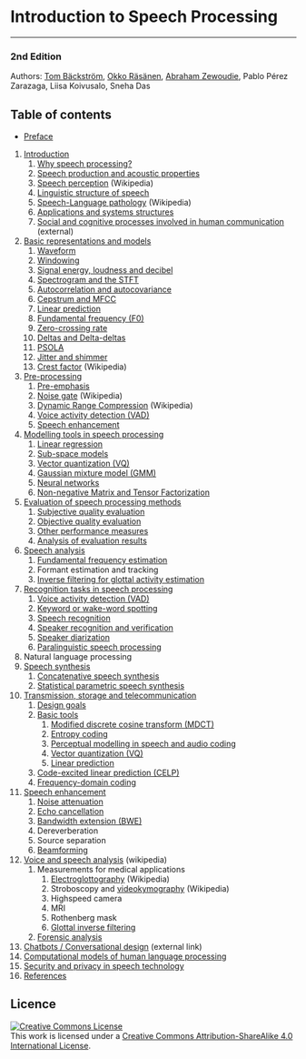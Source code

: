 # Introduction to Speech Processing

--------------

### 2nd Edition


Authors: [Tom Bäckström](https://research.aalto.fi/en/persons/tom-b%C3%A4ckstr%C3%B6m), [Okko Räsänen](https://researchportal.tuni.fi/en/persons/okko-r%C3%A4s%C3%A4nen), [Abraham Zewoudie](https://research.aalto.fi/en/persons/abraham-zewoudie), Pablo
Pérez Zarazaga, Liisa Koivusalo, Sneha Das


## Table of contents

-   [Preface](Preface.md) <!-- checked -->

1.  [Introduction](Introduction.md) <!-- checked -->
    1.  [Why speech processing?](Introduction/Why_speech_processing.md) <!-- checked -->
    2.  [Speech production and acoustic
        properties](Introduction/Speech_production_and_acoustic_properties.md) <!--checked -->
    3.  [Speech
        perception](https://en.wikipedia.org/wiki/Speech_perception)
        (Wikipedia)
    4.  [Linguistic structure of
        speech](Introduction/Linguistic_structure_of_speech.md) <!-- checked -->
    5.  [Speech-Language
        pathology](https://en.wikipedia.org/wiki/Speech-language_pathology)
        (Wikipedia)
    6.  [Applications and systems
        structures](Applications_and_systems_structures) <!-- checked -->
    7.  [Social and cognitive processes involved in human
        communication](http://pressbooks-dev.oer.hawaii.edu/messageprocessing/)
        (external)
2.  [Basic representations and
    models](Representations/Basic_representations_and_models.md)  
    1.  [Waveform](Representations/Waveform.ipynb)
    2.  [Windowing](Representations/Windowing.md)
    3.  [Signal energy, loudness and
        decibel](Representations/Signal_energy_loudness_and_decibel.md)
    4.  [Spectrogram and the STFT](Representations/Spectrogram_and_the_STFT.md)
    5.  [Autocorrelation and
        autocovariance](Representations/Autocorrelation_and_autocovariance.md)
    6.  [Cepstrum and MFCC](Representations/Cepstrum_and_MFCC.md)
    7.  [Linear prediction](Representations/Linear_prediction.md)
    8.  [Fundamental frequency (F0)](Representations/Fundamental_frequency_F0_.md)
    9.  [Zero-crossing rate](Representations/Zero-crossing_rate.md)
    10. [Deltas and Delta-deltas](Representations/Deltas_and_Delta-deltas.md)
    11. [PSOLA](Representations/Pitch-Synchoronous_Overlap-Add_PSOLA_.md)
    12. [Jitter and shimmer](Representations/Jitter_and_shimmer.md)       
    13. [Crest factor](https://en.wikipedia.org/wiki/Crest_factor)
        (Wikipedia)
3.  [Pre-processing](Pre-processing)
    1.  [Pre-emphasis](Pre-emphasis)
    2.  [Noise gate](https://en.wikipedia.org/wiki/Noise_gate)
        (Wikipedia)
    3.  [Dynamic Range
        Compression](https://en.wikipedia.org/wiki/Dynamic_range_compression)
        (Wikipedia)
    4.  [Voice activity detection (VAD)](Voice_activity_detection_VAD_)
    5.  [Speech enhancement](Speech_enhancement)
4.  [Modelling tools in speech
    processing](Modelling_tools_in_speech_processing)
    1.  [Linear regression](Linear_regression)
    2.  [Sub-space models](Sub-space_models)
    3.  [Vector quantization (VQ)](Vector_quantization_VQ_)
    4.  [Gaussian mixture model (GMM)](Gaussian_mixture_model_GMM_)
    5.  [Neural networks](Neural_networks)
    6.  [Non-negative Matrix and Tensor
        Factorization](Non-negative_Matrix_and_Tensor_Factorization)
5.  [Evaluation of speech processing
    methods](Evaluation_of_speech_processing_methods)
    1.  [Subjective quality evaluation](Subjective_quality_evaluation)
    2.  [Objective quality evaluation](Objective_quality_evaluation)
    3.  [Other performance measures](Other_performance_measures)
    4.  [Analysis of evaluation results](Analysis_of_evaluation_results)
6.  [Speech analysis](Speech_analysis)
    1.  [Fundamental frequency
        estimation](Fundamental_frequency_estimation)
    2.  Formant estimation and tracking
    3.  [Inverse filtering for glottal activity
        estimation](Inverse_filtering_for_glottal_activity_estimation)
7.  [Recognition tasks in speech
    processing](Recognition_tasks_in_speech_processing)  
    1.  [Voice activity detection (VAD)](Voice_activity_detection_VAD_)
    2.  [Keyword or wake-word spotting](Wake-word_and_keyword_spotting)
    3.  [Speech recognition](Speech_Recognition)
    4.  [Speaker recognition and
        verification](Speaker_Recognition_and_Verification)
    5.  [Speaker diarization](Speaker_Diarization)
    6.  [Paralinguistic speech
        processing](Paralinguistic_speech_processing)
8.  Natural language processing
9.  [Speech synthesis](Speech_Synthesis)
    1.  [Concatenative speech synthesis](Concatenative_speech_synthesis)
    2.  [Statistical parametric speech
        synthesis](Statistical_parametric_speech_synthesis)
10. [Transmission, storage and
    telecommunication](Transmission_storage_and_telecommunication)  
    1.  [Design goals](Design_goals)
    2.  [Basic tools](Basic_tools)
        1.  [Modified discrete cosine transform
            (MDCT)](Modified_discrete_cosine_transform_MDCT_)
        2.  [Entropy coding](Entropy_coding)
        3.  [Perceptual modelling in speech and audio
            coding](Perceptual_modelling_in_speech_and_audio_coding)
        4.  [Vector quantization (VQ)](Vector_quantization_VQ_)
        5.  [Linear prediction](Linear_prediction)
    3.  [Code-excited linear prediction
        (CELP)](Code-excited_linear_prediction_CELP_)
    4.  [Frequency-domain coding](Frequency-domain_coding)
11. [Speech enhancement](Speech_enhancement)
    1.  [Noise attenuation](Noise_attenuation)
    2.  [Echo cancellation](Echo_cancellation)
    3.  [Bandwidth extension (BWE)](Bandwidth_extension_BWE_)
    4.  Dereverberation
    5.  Source separation
    6.  [Beamforming](Multi-channel_speech_enhancement_and_beamforming)
12. [Voice and speech
    analysis](https://en.wikipedia.org/wiki/Voice_analysis) (wikipedia)
    1.  Measurements for medical applications
        1.  [Electroglottography](https://en.wikipedia.org/wiki/Electroglottograph)
            (Wikipedia)
        2.  Stroboscopy and
            [videokymography](https://en.wikipedia.org/wiki/Videokymography)
            (Wikipedia)
        3.  Highspeed camera
        4.  MRI
        5.  Rothenberg mask
        6.  [Glottal inverse filtering](Glottal_inverse_filtering)
    2.  [Forensic analysis](Forensic_analysis)
13. [Chatbots / Conversational
    design](https://landbot.io/blog/guide-to-conversational-design/)
    (external link)
14. [Computational models of human language
    processing](Computational_models_of_human_language_processing)
15. [Security and privacy in speech
    technology](Security_and_privacy_in_speech_technology)
16. [References](References)



## Licence

[<img src="https://i.creativecommons.org/l/by-sa/4.0/88x31.png"
style="border-width: 0;" alt="Creative Commons License" />](http://creativecommons.org/licenses/by-sa/4.0/)  
This work is licensed under a [Creative Commons Attribution-ShareAlike
4.0 International
License](http://creativecommons.org/licenses/by-sa/4.0/).

